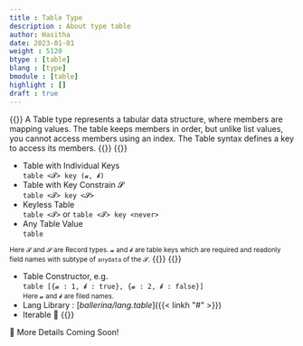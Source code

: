 ```yaml
---
title : Table Type
description : About type table
author: Hasitha
date: 2023-01-01
weight : 5120
btype : [table]
blang : [type]
bmodule : [table]
highlight : []
draft : true
---
```

{{<md class="summary">}}
A Table type represents a tabular data structure, where members are mapping values. The table keeps members in order, but unlike list values, you cannot access members using an index. The Table syntax defines a key to access its members.
{{</md>}}
{{<md class="syntax">}}

* Table with Individual Keys <br> `table <𝓣> key (𝓪, 𝓫)`
* Table with Key Constrain 𝓢 <br> `table <𝓣> key <𝓢>`
* Keyless Table <br> `table <𝓣>` or `table <𝓣> key <never>`
* Any Table Value <br> `table`

<small>Here 𝓣 and 𝓢 are Record types. 𝓪 and 𝓫 are table keys which are required and readonly field names with subtype of `anydata` of the 𝓣.</small>
{{</md>}}
{{<md class="tldr">}}

* Table Constructor, e.g. <br>`table [{𝓪 : 1, 𝓫 : true}, {𝓪 : 2, 𝓫 : false}]` <br>  <small>Here 𝓪 and 𝓫 are filed names.</small>
* Lang Library : [*ballerina/lang.table*]({{< linkh "#" >}})
* Iterable 🔁
{{</md>}}
<!--more-->

🚧 More Details Coming Soon!
